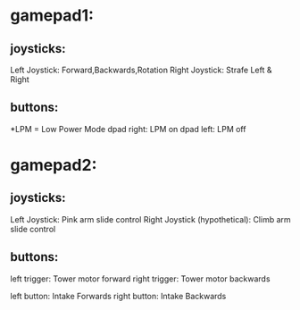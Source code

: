 # gamepad1:
## joysticks: 
Left Joystick: Forward,Backwards,Rotation
Right Joystick: Strafe Left & Right
## buttons:
*LPM = Low Power Mode
dpad right: LPM on
dpad left: LPM off

# gamepad2:

## joysticks:
Left Joystick: Pink arm slide control
Right Joystick (hypothetical): Climb arm slide control
## buttons:
left trigger: Tower motor forward
right trigger: Tower motor backwards

left button: Intake Forwards
right button: Intake Backwards

